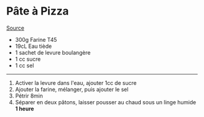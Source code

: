 # Pâte à Pizza
[Source](https://www.kitchenaid.fr/recettes/pate-a-pizza-parfaite)

- 300g Farine T45
- 19cL Eau tiède
- 1 sachet de levure boulangère
- 1 cc sucre
- 1 cc sel

---

1. Activer la levure dans l'eau, ajouter 1cc de sucre
2. Ajouter la farine, mélanger, puis ajouter le sel
3. Pétrir 8min
4. Séparer en deux pâtons, laisser pousser au chaud sous un linge humide **1 heure**
